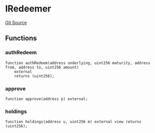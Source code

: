 # IRedeemer
[Git Source](https://github.com/Swivel-Finance/illuminate/blob/756f41d3de7041d0b83523598284cee2b14c535e/src/interfaces/IRedeemer.sol)


## Functions
### authRedeem


```solidity
function authRedeem(address underlying, uint256 maturity, address from, address to, uint256 amount)
    external
    returns (uint256);
```

### approve


```solidity
function approve(address p) external;
```

### holdings


```solidity
function holdings(address u, uint256 m) external view returns (uint256);
```

